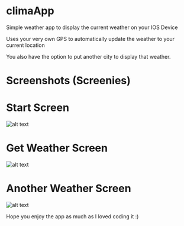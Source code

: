 # climaApp

Simple weather app to display the current weather on your IOS Device

Uses your very own GPS to automatically update the weather to your current location

You also have the option to put another city to display that weather.



# Screenshots (Screenies)

# Start Screen
![alt text](https://preview.ibb.co/dB4Ydo/Start_screen_2.png)




# Get Weather Screen
![alt text](https://preview.ibb.co/nfwUJo/Start_Screen.png)




# Another Weather Screen
![alt text](https://preview.ibb.co/cUn3do/Get_Weather.png)

Hope you enjoy the app as much as I loved coding it :)
